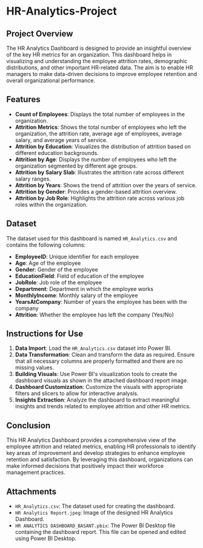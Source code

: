 # HR-Analytics-Project

## Project Overview

The HR Analytics Dashboard is designed to provide an insightful overview of the key HR metrics for an organization. This dashboard helps in visualizing and understanding the employee attrition rates, demographic distributions, and other important HR-related data. The aim is to enable HR managers to make data-driven decisions to improve employee retention and overall organizational performance.

## Features

- **Count of Employees**: Displays the total number of employees in the organization.
- **Attrition Metrics**: Shows the total number of employees who left the organization, the attrition rate, average age of employees, average salary, and average years of service.
- **Attrition by Education**: Visualizes the distribution of attrition based on different education backgrounds.
- **Attrition by Age**: Displays the number of employees who left the organization segmented by different age groups.
- **Attrition by Salary Slab**: Illustrates the attrition rate across different salary ranges.
- **Attrition by Years**: Shows the trend of attrition over the years of service.
- **Attrition by Gender**: Provides a gender-based attrition overview.
- **Attrition by Job Role**: Highlights the attrition rate across various job roles within the organization.

## Dataset

The dataset used for this dashboard is named `HR_Analytics.csv` and contains the following columns:

- **EmployeeID**: Unique identifier for each employee
- **Age**: Age of the employee
- **Gender**: Gender of the employee
- **EducationField**: Field of education of the employee
- **JobRole**: Job role of the employee
- **Department**: Department in which the employee works
- **MonthlyIncome**: Monthly salary of the employee
- **YearsAtCompany**: Number of years the employee has been with the company
- **Attrition**: Whether the employee has left the company (Yes/No)

## Instructions for Use

1. **Data Import**: Load the `HR_Analytics.csv` dataset into Power BI.
2. **Data Transformation**: Clean and transform the data as required. Ensure that all necessary columns are properly formatted and there are no missing values.
3. **Building Visuals**: Use Power BI's visualization tools to create the dashboard visuals as shown in the attached dashboard report image.
4. **Dashboard Customization**: Customize the visuals with appropriate filters and slicers to allow for interactive analysis.
5. **Insights Extraction**: Analyze the dashboard to extract meaningful insights and trends related to employee attrition and other HR metrics.

## Conclusion

This HR Analytics Dashboard provides a comprehensive view of the employee attrition and related metrics, enabling HR professionals to identify key areas of improvement and develop strategies to enhance employee retention and satisfaction. By leveraging this dashboard, organizations can make informed decisions that positively impact their workforce management practices.

## Attachments

- `HR_Analytics.csv`: The dataset used for creating the dashboard.
- `HR Analytics Report.jpeg`: Image of the designed HR Analytics Dashboard.
- `HR ANALYTICS DASHBOARD_BASANT.pbix`: The Power BI Desktop file containing the dashboard report. This file can be opened and edited using Power BI Desktop.
